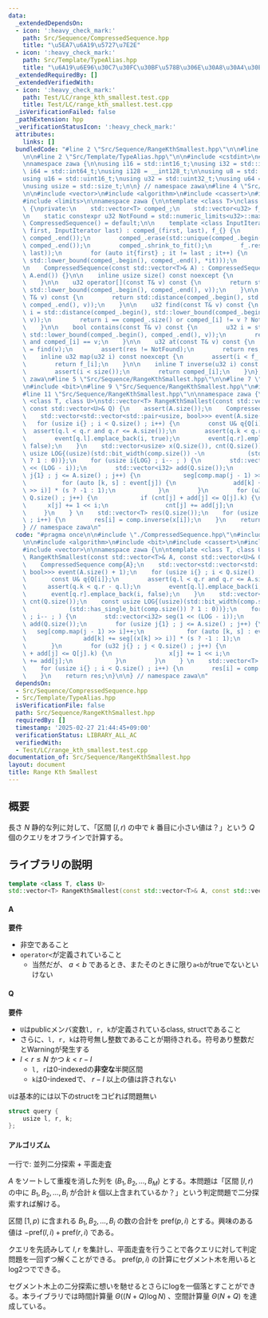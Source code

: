 ```yaml
---
data:
  _extendedDependsOn:
  - icon: ':heavy_check_mark:'
    path: Src/Sequence/CompressedSequence.hpp
    title: "\u5EA7\u6A19\u5727\u7E2E"
  - icon: ':heavy_check_mark:'
    path: Src/Template/TypeAlias.hpp
    title: "\u6A19\u6E96\u30C7\u30FC\u30BF\u578B\u306E\u30A8\u30A4\u30EA\u30A2\u30B9"
  _extendedRequiredBy: []
  _extendedVerifiedWith:
  - icon: ':heavy_check_mark:'
    path: Test/LC/range_kth_smallest.test.cpp
    title: Test/LC/range_kth_smallest.test.cpp
  _isVerificationFailed: false
  _pathExtension: hpp
  _verificationStatusIcon: ':heavy_check_mark:'
  attributes:
    links: []
  bundledCode: "#line 2 \"Src/Sequence/RangeKthSmallest.hpp\"\n\n#line 2 \"Src/Sequence/CompressedSequence.hpp\"\
    \n\n#line 2 \"Src/Template/TypeAlias.hpp\"\n\n#include <cstdint>\n#include <cstddef>\n\
    \nnamespace zawa {\n\nusing i16 = std::int16_t;\nusing i32 = std::int32_t;\nusing\
    \ i64 = std::int64_t;\nusing i128 = __int128_t;\n\nusing u8 = std::uint8_t;\n\
    using u16 = std::uint16_t;\nusing u32 = std::uint32_t;\nusing u64 = std::uint64_t;\n\
    \nusing usize = std::size_t;\n\n} // namespace zawa\n#line 4 \"Src/Sequence/CompressedSequence.hpp\"\
    \n\n#include <vector>\n#include <algorithm>\n#include <cassert>\n#include <iterator>\n\
    #include <limits>\n\nnamespace zawa {\n\ntemplate <class T>\nclass CompressedSequence\
    \ {\nprivate:\n    std::vector<T> comped_;\n    std::vector<u32> f_;\n    \npublic:\n\
    \n    static constexpr u32 NotFound = std::numeric_limits<u32>::max();\n\n   \
    \ CompressedSequence() = default;\n\n    template <class InputIterator>\n    CompressedSequence(InputIterator\
    \ first, InputIterator last) : comped_(first, last), f_{} {\n        std::sort(comped_.begin(),\
    \ comped_.end());\n        comped_.erase(std::unique(comped_.begin(), comped_.end()),\
    \ comped_.end());\n        comped_.shrink_to_fit();\n        f_.reserve(std::distance(first,\
    \ last));\n        for (auto it{first} ; it != last ; it++) {\n            f_.emplace_back(std::distance(comped_.begin(),\
    \ std::lower_bound(comped_.begin(), comped_.end(), *it)));\n        }\n    }\n\
    \n    CompressedSequence(const std::vector<T>& A) : CompressedSequence(A.begin(),\
    \ A.end()) {}\n\n    inline usize size() const noexcept {\n        return comped_.size();\n\
    \    }\n\n    u32 operator[](const T& v) const {\n        return std::distance(comped_.begin(),\
    \ std::lower_bound(comped_.begin(), comped_.end(), v));\n    }\n\n    u32 upper_bound(const\
    \ T& v) const {\n        return std::distance(comped_.begin(), std::upper_bound(comped_.begin(),\
    \ comped_.end(), v));\n    }\n\n    u32 find(const T& v) const {\n        u32\
    \ i = std::distance(comped_.begin(), std::lower_bound(comped_.begin(), comped_.end(),\
    \ v));\n        return i == comped_.size() or comped_[i] != v ? NotFound : i;\n\
    \    }\n\n    bool contains(const T& v) const {\n        u32 i = std::distance(comped_.begin(),\
    \ std::lower_bound(comped_.begin(), comped_.end(), v));\n        return i < comped_.size()\
    \ and comped_[i] == v;\n    }\n\n    u32 at(const T& v) const {\n        u32 res\
    \ = find(v);\n        assert(res != NotFound);\n        return res;\n    }\n\n\
    \    inline u32 map(u32 i) const noexcept {\n        assert(i < f_.size());\n\
    \        return f_[i];\n    }\n\n    inline T inverse(u32 i) const noexcept {\n\
    \        assert(i < size());\n        return comped_[i];\n    }\n};\n\n} // namespace\
    \ zawa\n#line 5 \"Src/Sequence/RangeKthSmallest.hpp\"\n\n#line 7 \"Src/Sequence/RangeKthSmallest.hpp\"\
    \n#include <bit>\n#line 9 \"Src/Sequence/RangeKthSmallest.hpp\"\n#include <utility>\n\
    #line 11 \"Src/Sequence/RangeKthSmallest.hpp\"\n\nnamespace zawa {\n\ntemplate\
    \ <class T, class U>\nstd::vector<T> RangeKthSmallest(const std::vector<T>& A,\
    \ const std::vector<U>& Q) {\n    assert(A.size());\n    CompressedSequence comp{A};\n\
    \    std::vector<std::vector<std::pair<usize, bool>>> event(A.size() + 1);\n \
    \   for (usize i{} ; i < Q.size() ; i++) {\n        const U& q{Q[i]};\n      \
    \  assert(q.l < q.r and q.r <= A.size());\n        assert(q.k < q.r - q.l);\n\
    \        event[q.l].emplace_back(i, true);\n        event[q.r].emplace_back(i,\
    \ false);\n    }\n    std::vector<usize> x(Q.size()), cnt(Q.size());\n    const\
    \ usize LOG{(usize)(std::bit_width(comp.size()) -\n            (std::has_single_bit(comp.size())\
    \ ? 1 : 0))};\n    for (usize i{LOG} ; i-- ; ) {\n        std::vector<i32> seg(1\
    \ << (LOG - i));\n        std::vector<i32> add(Q.size());\n        for (usize\
    \ j{1} ; j <= A.size() ; j++) {\n            seg[comp.map(j - 1) >> i]++;\n  \
    \          for (auto [k, s] : event[j]) {\n                add[k] += seg[(x[k]\
    \ >> i)] * (s ? -1 : 1);\n            }\n        }\n        for (u32 j{} ; j <\
    \ Q.size() ; j++) {\n            if (cnt[j] + add[j] <= Q[j].k) {\n          \
    \      x[j] += 1 << i;\n                cnt[j] += add[j];\n            }\n   \
    \     }\n    } \n    std::vector<T> res(Q.size());\n    for (usize i{} ; i < Q.size()\
    \ ; i++) {\n        res[i] = comp.inverse(x[i]);\n    }\n    return res;\n}\n\n\
    } // namespace zawa\n"
  code: "#pragma once\n\n#include \"./CompressedSequence.hpp\"\n#include \"../Template/TypeAlias.hpp\"\
    \n\n#include <algorithm>\n#include <bit>\n#include <cassert>\n#include <utility>\n\
    #include <vector>\n\nnamespace zawa {\n\ntemplate <class T, class U>\nstd::vector<T>\
    \ RangeKthSmallest(const std::vector<T>& A, const std::vector<U>& Q) {\n    assert(A.size());\n\
    \    CompressedSequence comp{A};\n    std::vector<std::vector<std::pair<usize,\
    \ bool>>> event(A.size() + 1);\n    for (usize i{} ; i < Q.size() ; i++) {\n \
    \       const U& q{Q[i]};\n        assert(q.l < q.r and q.r <= A.size());\n  \
    \      assert(q.k < q.r - q.l);\n        event[q.l].emplace_back(i, true);\n \
    \       event[q.r].emplace_back(i, false);\n    }\n    std::vector<usize> x(Q.size()),\
    \ cnt(Q.size());\n    const usize LOG{(usize)(std::bit_width(comp.size()) -\n\
    \            (std::has_single_bit(comp.size()) ? 1 : 0))};\n    for (usize i{LOG}\
    \ ; i-- ; ) {\n        std::vector<i32> seg(1 << (LOG - i));\n        std::vector<i32>\
    \ add(Q.size());\n        for (usize j{1} ; j <= A.size() ; j++) {\n         \
    \   seg[comp.map(j - 1) >> i]++;\n            for (auto [k, s] : event[j]) {\n\
    \                add[k] += seg[(x[k] >> i)] * (s ? -1 : 1);\n            }\n \
    \       }\n        for (u32 j{} ; j < Q.size() ; j++) {\n            if (cnt[j]\
    \ + add[j] <= Q[j].k) {\n                x[j] += 1 << i;\n                cnt[j]\
    \ += add[j];\n            }\n        }\n    } \n    std::vector<T> res(Q.size());\n\
    \    for (usize i{} ; i < Q.size() ; i++) {\n        res[i] = comp.inverse(x[i]);\n\
    \    }\n    return res;\n}\n\n} // namespace zawa\n"
  dependsOn:
  - Src/Sequence/CompressedSequence.hpp
  - Src/Template/TypeAlias.hpp
  isVerificationFile: false
  path: Src/Sequence/RangeKthSmallest.hpp
  requiredBy: []
  timestamp: '2025-02-27 21:44:45+09:00'
  verificationStatus: LIBRARY_ALL_AC
  verifiedWith:
  - Test/LC/range_kth_smallest.test.cpp
documentation_of: Src/Sequence/RangeKthSmallest.hpp
layout: document
title: Range Kth Smallest
---
```


## 概要

長さ $N$ 静的な列に対して、「区間 $[l, r)$ の中で $k$ 番目に小さい値は？」という $Q$ 個のクエリをオフラインで計算する。

## ライブラリの説明

```cpp
template <class T, class U>
std::vector<T> RangeKthSmallest(const std::vector<T>& A, const std::vector<U>& Q)
```

#### A

**要件**

- 非空であること
- `operator<`が定義されていること
    - 当然だが、 $a\lt b$ であるとき、またそのときに限り`a<b`がtrueでないといけない

#### Q

**要件**

- `U`はpublicメンバ変数`l, r, k`が定義されているclass, structであること
- さらに、`l, r, k`は符号無し整数であることが期待される。符号あり整数だとWarningが発生する
- $l\lt r \le N$ かつ $k\lt r - l$
    - `l, r`は0-indexedの**非空な**半開区間
    - `k`は0-indexedで、 $r - l$ 以上の値は許されない

`U`は基本的には以下のstructをコピれば問題無い

```cpp
struct query {
    usize l, r, k;
};
```

#### アルゴリズム

一行で: 並列二分探索 + 平面走査

$A$ をソートして重複を消した列を $(B_{1}, B_{2}, \dots, B_{M})$ とする。本問題は「区間 $[l, r)$ の中に $B_{1}, B_{2}, \dots, B_{i}$ が合計 $k$ 個以上含まれているか？」という判定問題で二分探索すれば解ける。

区間 $[1, p)$ に含まれる $B_{1}, B_{2}, \dots, B_{i}$ の数の合計を $\text{pref}(p, i)$ とする。興味のある値は $-\text{pref}(l, i) + \text{pref}(r, i)$ である。

クエリを先読みして $l, r$ を集計し、平面走査を行うことで各クエリに対して判定問題を一回ずつ解くことができる。 $\text{pref}(p, i)$ の計算にセグメント木を用いるとlog2つでできる。

セグメント木上の二分探索に想いを馳せるとさらにlogを一個落とすことができる。本ライブラリでは時間計算量 $\Theta ((N + Q)\log N)$ 、空間計算量 $\Theta (N + Q)$ を達成している。
